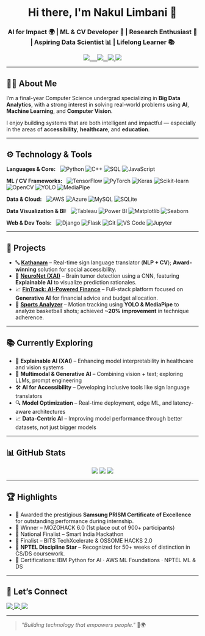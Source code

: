 <h1 align="center">Hi there, I'm Nakul Limbani 👋</h1>
<h3 align="center">AI for Impact 🌍 | ML & CV Developer 🤖 | Research Enthusiast 🧠 | Aspiring Data Scientist 📊 | Lifelong Learner 📚</h3>


<p align="center">
  <a href="https://www.linkedin.com/in/nakul-limbani/">
    <img src="https://img.shields.io/badge/LinkedIn-Nakul%20Limbani-blue?logo=linkedin&style=flat-square" />
  </a>
  <a href="https://nakul-limbani-portfolio.vercel.app/">
    <img src="https://img.shields.io/badge/Portfolio-Website-008080?logo=vercel&style=flat-square" />
  </a>
  <a href="mailto:nakulramesh2@gmail.com">
    <img src="https://img.shields.io/badge/Email-nakulramesh2@gmail.com-red?logo=gmail&style=flat-square" />
  </a>
  <a href="https://github.com/NakulLimbani">
    <img src="https://img.shields.io/badge/GitHub-Portfolio-black?logo=github&style=flat-square" />
  </a>
</p>

---

## 👨‍💻 About Me

I’m a final-year Computer Science undergrad specializing in **Big Data Analytics**, with a strong interest in solving real-world problems using **AI**, **Machine Learning**, and **Computer Vision**.

I enjoy building systems that are both intelligent and impactful — especially in the areas of **accessibility**, **healthcare**, and **education**.

---

## ⚙️ Technology & Tools

**Languages & Core:**  
![Python](https://img.shields.io/badge/Python-3776AB?style=flat-square&logo=python&logoColor=white)
![C++](https://img.shields.io/badge/C++-00599C?style=flat-square&logo=cplusplus&logoColor=white)
![SQL](https://img.shields.io/badge/SQL-4479A1?style=flat-square&logo=mysql&logoColor=white)  ![JavaScript](https://img.shields.io/badge/JavaScript-F7DF1E?style=flat-square&logo=javascript&logoColor=black)

**ML / CV Frameworks:**  
![TensorFlow](https://img.shields.io/badge/TensorFlow-FF6F00?style=flat-square&logo=tensorflow&logoColor=white)
![PyTorch](https://img.shields.io/badge/PyTorch-EE4C2C?style=flat-square&logo=pytorch&logoColor=white)
![Keras](https://img.shields.io/badge/Keras-D00000?style=flat-square&logo=keras&logoColor=white)
![Scikit-learn](https://img.shields.io/badge/scikit--learn-F7931E?style=flat-square&logo=scikit-learn)
![OpenCV](https://img.shields.io/badge/OpenCV-27338e?style=flat-square&logo=opencv&logoColor=white)
![YOLO](https://img.shields.io/badge/YOLO-00FFFF?style=flat-square)
![MediaPipe](https://img.shields.io/badge/MediaPipe-FF6F00?style=flat-square)

**Data & Cloud:**  
![AWS](https://img.shields.io/badge/AWS-232F3E?style=flat-square&logo=amazon-aws&logoColor=white) ![Azure](https://img.shields.io/badge/Azure-0078D4?style=flat-square&logo=microsoft-azure&logoColor=white) ![MySQL](https://img.shields.io/badge/MySQL-4479A1?style=flat-square&logo=mysql&logoColor=white)
![SQLite](https://img.shields.io/badge/SQLite-07405E?style=flat-square&logo=sqlite&logoColor=white)

**Data Visualization & BI:**  
![Tableau](https://img.shields.io/badge/Tableau-E97627?style=flat-square&logo=tableau&logoColor=white) ![Power BI](https://img.shields.io/badge/Power%20BI-F2C811?style=flat-square&logo=power-bi&logoColor=black) ![Matplotlib](https://img.shields.io/badge/Matplotlib-A14479?style=flat-square&logo=python&logoColor=white)
![Seaborn](https://img.shields.io/badge/Seaborn-3E6B80?style=flat-square&logo=python&logoColor=white)

**Web & Dev Tools:**  
![Django](https://img.shields.io/badge/Django-092E20?style=flat-square&logo=django&logoColor=white)
![Flask](https://img.shields.io/badge/Flask-000000?style=flat-square&logo=flask&logoColor=white)
![Git](https://img.shields.io/badge/Git-F05032?style=flat-square&logo=git&logoColor=white)
![VS Code](https://img.shields.io/badge/VS_Code-007ACC?style=flat-square&logo=visual-studio-code)
![Jupyter](https://img.shields.io/badge/Jupyter-F37626?style=flat-square&logo=jupyter&logoColor=white)

---

## 🚀 Projects

- 🔤 [**Kathanam**](https://github.com/NakulLimbani/Kathanam_Bridging_Communication_for_the_Deaf_and_Mute) – Real-time sign language translator (**NLP + CV**); **Award-winning** solution for social accessibility.  
- 🧠 [**NeuroNet (XAI)**](https://github.com/NakulLimbani/your-neuro-net-repo) – Brain tumor detection using a CNN, featuring **Explainable AI** to visualize prediction rationales.
- 📈 [**FinTrack: AI-Powered Finance**](https://github.com/NakulLimbani/FinTrack_Financial_Tracking_Platform) – Full-stack platform focused on **Generative AI** for financial advice and budget allocation.
- 🏀 [**Sports Analyzer**](https://github.com/NakulLimbani/Basketball_Shooting_analysis) – Motion tracking using **YOLO & MediaPipe** to analyze basketball shots; achieved **~20% improvement** in technique adherence.

---

## 📚 Currently Exploring

- 🧠 **Explainable AI (XAI)** – Enhancing model interpretability in healthcare and vision systems  
- 🤖 **Multimodal & Generative AI** – Combining vision + text; exploring LLMs, prompt engineering  
- 🛠️ **AI for Accessibility** – Developing inclusive tools like sign language translators  
- 🔍 **Model Optimization** – Real-time deployment, edge ML, and latency-aware architectures  
- 📈 **Data-Centric AI** – Improving model performance through better datasets, not just bigger models

---

## 📊 GitHub Stats

<p align="center">
  <img src="https://github-readme-stats.vercel.app/api?username=NakulLimbani&show_icons=true&theme=github_dark" />
  <img src="https://github-readme-streak-stats.herokuapp.com?user=NakulLimbani&theme=github-dark&hide_border=true" />
  <img src="https://github-readme-stats.vercel.app/api/top-langs/?username=NakulLimbani&layout=compact&theme=github_dark" />
</p>

---

## 🏆 Highlights

- 🔬 Awarded the prestigious **Samsung PRISM Certificate of Excellence** for outstanding performance during internship.
- 🥇 Winner – MOZOHACK 6.0 (1st place out of 900+ participants)  
- 🎯 National Finalist – Smart India Hackathon  
- 🥉 Finalist – BITS TechXcelerate & OSSOME HACKS 2.0  
- 🌟 **NPTEL Discipline Star** – Recognized for 50+ weeks of distinction in CS/DS coursework.
- 📜 Certifications: IBM Python for AI · AWS ML Foundations · NPTEL ML & DS 

---

## 🤝 Let’s Connect

<a href="mailto:nakulramesh2@gmail.com">
  <img src="https://img.shields.io/badge/Email-Me-red?logo=gmail&style=for-the-badge" />
</a>
<a href="https://linkedin.com/in/nakul-limbani">
  <img src="https://img.shields.io/badge/LinkedIn-Profile-blue?logo=linkedin&style=for-the-badge" />
</a>
<a href="https://github.com/NakulLimbani">
  <img src="https://img.shields.io/badge/GitHub-Portfolio-black?logo=github&style=for-the-badge" />
</a>

---

> _"Building technology that empowers people."_ 🧠🌍
